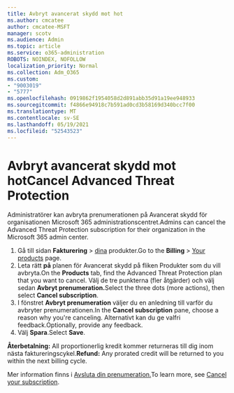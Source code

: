```yaml
---
title: Avbryt avancerat skydd mot hot
ms.author: cmcatee
author: cmcatee-MSFT
manager: scotv
ms.audience: Admin
ms.topic: article
ms.service: o365-administration
ROBOTS: NOINDEX, NOFOLLOW
localization_priority: Normal
ms.collection: Adm_O365
ms.custom:
- "9003019"
- "5777"
ms.openlocfilehash: 0919862f1954058d2d891abb35d91a19ee948933
ms.sourcegitcommit: f4866e94918c7b591ad0cd3b58169d340bcc7f00
ms.translationtype: MT
ms.contentlocale: sv-SE
ms.lasthandoff: 05/19/2021
ms.locfileid: "52543523"
---
```

# <a name="cancel-advanced-threat-protection"></a><span data-ttu-id="8864c-102">Avbryt avancerat skydd mot hot</span><span class="sxs-lookup"><span data-stu-id="8864c-102">Cancel Advanced Threat Protection</span></span>

<span data-ttu-id="8864c-103">Administratörer kan avbryta prenumerationen på Avancerat skydd för organisationen Microsoft 365 administrationscentret.</span><span class="sxs-lookup"><span data-stu-id="8864c-103">Admins can cancel the Advanced Threat Protection subscription for their organization in the Microsoft 365 admin center.</span></span>

1. <span data-ttu-id="8864c-104">Gå till sidan **Fakturering**  >  [dina](https://go.microsoft.com/fwlink/p/?linkid=842054) produkter.</span><span class="sxs-lookup"><span data-stu-id="8864c-104">Go to the  **Billing** > [Your products](https://go.microsoft.com/fwlink/p/?linkid=842054) page.</span></span>
2. <span data-ttu-id="8864c-105">Leta rätt **på** planen för Avancerat skydd på fliken Produkter som du vill avbryta.</span><span class="sxs-lookup"><span data-stu-id="8864c-105">On the **Products** tab, find the Advanced Threat Protection plan that you want to cancel.</span></span> <span data-ttu-id="8864c-106">Välj de tre punkterna (fler åtgärder) och välj sedan **Avbryt prenumeration.**</span><span class="sxs-lookup"><span data-stu-id="8864c-106">Select the three dots (more actions), then select **Cancel subscription**.</span></span>
3. <span data-ttu-id="8864c-107">I fönstret **Avbryt prenumeration** väljer du en anledning till varför du avbryter prenumerationen.</span><span class="sxs-lookup"><span data-stu-id="8864c-107">In the **Cancel subscription** pane, choose a reason why you're canceling.</span></span> <span data-ttu-id="8864c-108">Alternativt kan du ge valfri feedback.</span><span class="sxs-lookup"><span data-stu-id="8864c-108">Optionally, provide any feedback.</span></span>
4. <span data-ttu-id="8864c-109">Välj **Spara**.</span><span class="sxs-lookup"><span data-stu-id="8864c-109">Select **Save**.</span></span>

<span data-ttu-id="8864c-110">**Återbetalning:** All proportionerlig kredit kommer returneras till dig inom nästa faktureringscykel.</span><span class="sxs-lookup"><span data-stu-id="8864c-110">**Refund:** Any prorated credit will be returned to you within the next billing cycle.</span></span>

<span data-ttu-id="8864c-111">Mer information finns i [Avsluta din prenumeration.](/microsoft-365/commerce/subscriptions/cancel-your-subscription)</span><span class="sxs-lookup"><span data-stu-id="8864c-111">To learn more, see [Cancel your subscription](/microsoft-365/commerce/subscriptions/cancel-your-subscription).</span></span>